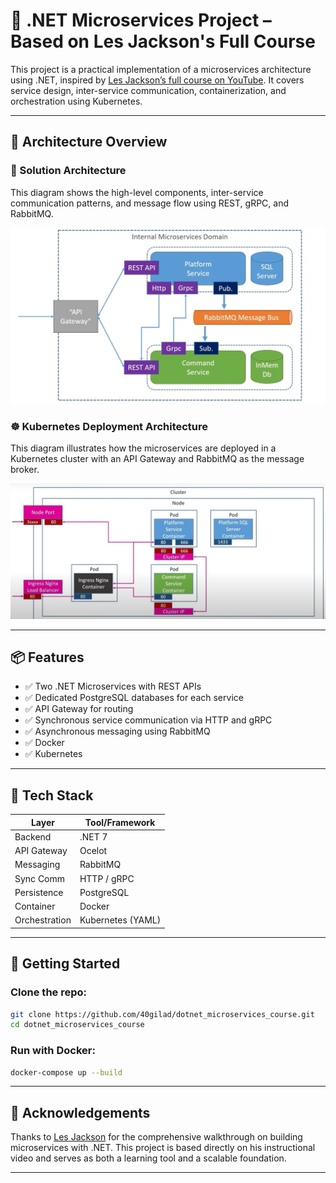 
# 🚀 .NET Microservices Project – Based on Les Jackson's Full Course

This project is a practical implementation of a microservices architecture using .NET, inspired by [Les Jackson’s full course on YouTube](https://www.youtube.com/watch?v=DgVjEo3OGBI&list=PLpXfHEl2fzl7a7p4ntTmdjmNSD1iEYXrm). It covers service design, inter-service communication, containerization, and orchestration using Kubernetes.

---

## 🧠 Architecture Overview

### 🧩 Solution Architecture

This diagram shows the high-level components, inter-service communication patterns, and message flow using REST, gRPC, and RabbitMQ.

![Solution Architecture](images/solution%20arc.jpg)

### ☸️ Kubernetes Deployment Architecture

This diagram illustrates how the microservices are deployed in a Kubernetes cluster with an API Gateway and RabbitMQ as the message broker.

![Kubernetes Architecture](images/k8s%20arc.jpg)

---

## 📦 Features

- ✅ Two .NET Microservices with REST APIs
- ✅ Dedicated PostgreSQL databases for each service
- ✅ API Gateway for routing
- ✅ Synchronous service communication via HTTP and gRPC
- ✅ Asynchronous messaging using RabbitMQ
- ✅ Docker
- ✅ Kubernetes

---

## 🔧 Tech Stack

| Layer         | Tool/Framework     |
|---------------|--------------------|
| Backend       | .NET 7             |
| API Gateway   | Ocelot             |
| Messaging     | RabbitMQ           |
| Sync Comm     | HTTP / gRPC        |
| Persistence   | PostgreSQL         |
| Container     | Docker             |
| Orchestration | Kubernetes (YAML)  |

---

## 🧪 Getting Started

### Clone the repo:
```bash
git clone https://github.com/40gilad/dotnet_microservices_course.git
cd dotnet_microservices_course
```

### Run with Docker:
```bash
docker-compose up --build
```

---

## 🙌 Acknowledgements

Thanks to [Les Jackson](https://www.youtube.com/@binarythistle) for the comprehensive walkthrough on building microservices with .NET. This project is based directly on his instructional video and serves as both a learning tool and a scalable foundation.

---
